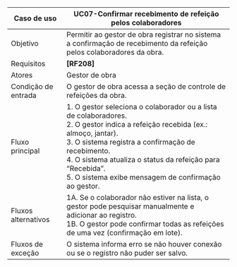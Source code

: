 | Caso de uso       | UC07-Confirmar recebimento de refeição pelos colaboradores |
|-------------------|-------------------------------------------------------|
| Objetivo          | Permitir ao gestor de obra registrar no sistema a confirmação de recebimento da refeição pelos colaboradores da obra. |
| Requisitos        | **[RF208]**                                            |
| Atores            | Gestor de obra                                        |
| Condição de entrada | O gestor de obra acessa a seção de controle de refeições da obra. |
| Fluxo principal   | 1. O gestor seleciona o colaborador ou a lista de colaboradores.<br>2. O gestor indica a refeição recebida (ex.: almoço, jantar).<br>3. O sistema registra a confirmação de recebimento.<br>4. O sistema atualiza o status da refeição para “Recebida”.<br>5. O sistema exibe mensagem de confirmação ao gestor. |
| Fluxos alternativos | 1A. Se o colaborador não estiver na lista, o gestor pode pesquisar manualmente e adicionar ao registro.<br>1B. O gestor pode confirmar todas as refeições de uma vez (confirmação em lote). |
| Fluxos de exceção | O sistema informa erro se não houver conexão ou se o registro não puder ser salvo. |
